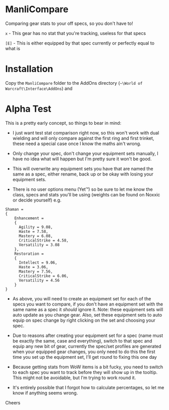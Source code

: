 # ManliCompare
Comparing gear stats to your off specs, so you don't have to!

`x` - This gear has no stat that you're tracking, useless for that specs

`[E]` -  This is either equipped by that spec currently or perfectly equal to what is


# Installation
Copy the `ManliCompare` folder to the AddOns directory (`~\World of Warcraft\Interface\AddOns`) and

# Alpha Test
This is a pretty early concept, so things to bear in mind:

- I just want test stat comparison right now, so this won't work with dual wielding and will only compare against the first ring and first trinket, these need a special case once I know the maths ain't wrong.

- Only change your spec, don't change your equipment sets manually, I have no idea what will happen but I'm pretty sure it won't be good.


- This will overwrite any equipment sets you have that are named the same as a spec, either rename, back up or be okay with losing your equipment sets.

- There is no user options menu (Yet™) so be sure to let me know the class, specs and stats you'll be using (weights can be found on Noxxic or decide yourself) e.g.
```
Shaman =
{
    Enhancement =
    {
      Agility = 9.08,
      Haste = 7.58,
      Mastery = 6.08,
      CriticalStrike = 4.58,
      Versatility = 3.08
    },
    Restoration =
    {
      Intellect = 9.06,
      Haste = 3.06,
      Mastery = 7.56,
      CriticalStrike = 6.06,
      Versatility = 4.56
    }
}
```
- As above, you will need to create an equipment set for each of the specs you want to compare, if you don't have an equipment set with the same name as a spec it *should* ignore it. Note: these equipment sets will auto update as you change gear. Also, set these equipment sets to auto equip on spec change by right clicking on the set and choosing your spec.

- Due to reasons after creating your equipment set for a spec (name must be exactly the same, case and everything), switch to that spec and equip any new bit of gear, currently the spec/set profiles are generated when your equipped gear changes, you only need to do this the first time you set up the equipment set, I'll get round to fixing this one day

- Because getting stats from WoW items is a bit fucky, you need to switch to each spec you want to track before they will show up in the tooltip. This might not be avoidable, but I'm trying to work round it.

- It's entirely possible that I forgot how to calculate percentages, so let me know if anything seems wrong.

Cheers
